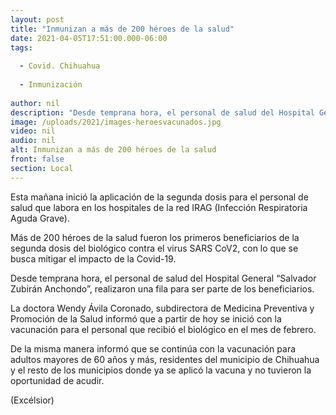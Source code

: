 ```yaml
---
layout: post
title: "Inmunizan a más de 200 héroes de la salud"
date: 2021-04-05T17:51:00.000-06:00
tags:
  
  - Covid. Chihuahua
  
  - Inmunización
  
author: nil
description: "Desde temprana hora, el personal de salud del Hospital General “Salvador Zubirán Anchondo”, realizaron una fila para ser parte de los beneficiarios"
image: /uploads/2021/images-heroesvacunados.jpg
video: nil
audio: nil
alt: Inmunizan a más de 200 héroes de la salud
front: false
section: Local
---
```


Esta mañana inició la aplicación de la segunda dosis para el personal de salud que labora en los hospitales de la red IRAG (Infección Respiratoria Aguda Grave).

Más de 200 héroes de la salud fueron los primeros beneficiarios de la segunda dosis del biológico contra el virus SARS CoV2, con lo que se busca mitigar el impacto de la Covid-19.

Desde temprana hora, el personal de salud del Hospital General “Salvador Zubirán Anchondo”, realizaron una fila para ser parte de los beneficiarios.

La doctora Wendy Ávila Coronado, subdirectora de Medicina Preventiva y Promoción de la Salud informó que a partir de hoy se inició con la vacunación para el personal que recibió el biológico en el mes de febrero.

De la misma manera informó que se continúa con la vacunación para adultos mayores de 60 años y más, residentes del municipio de Chihuahua y el resto de los municipios donde ya se aplicó la vacuna y no tuvieron la oportunidad de acudir.

(Excélsior)